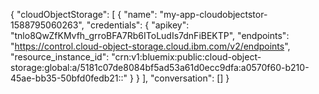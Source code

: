 {
  "cloudObjectStorage": [
    {
      "name": "my-app-cloudobjectstor-1588795060263",
      "credentials": {
        "apikey": "tnlo8QwZfKMvfh_grroBFA7Rb6IToLudIs7dnFiBEKTP",
        "endpoints": "https://control.cloud-object-storage.cloud.ibm.com/v2/endpoints",
        "resource_instance_id": "crn:v1:bluemix:public:cloud-object-storage:global:a/5181c07de8084bf5ad53a61d0ecc9dfa:a0570f60-b210-45ae-bb35-50bfd0fedb21::"
      }
    }
  ],
  "conversation": []
}
